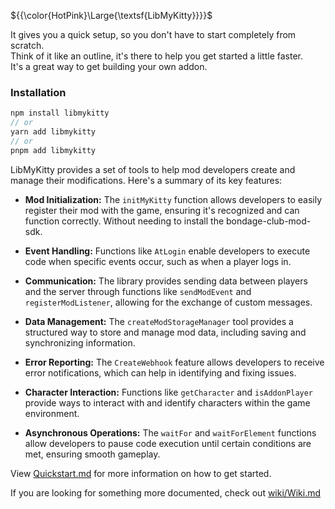 ${{\color{HotPink}\Large{\textsf{LibMyKitty}}}}$

It gives you a quick setup, so you don't have to start completely from scratch.</br>
Think of it like an outline, it's there to help you get started a little faster.</br>
It's a great way to get building your own addon.

### Installation

```ts
npm install libmykitty
// or
yarn add libmykitty
// or
pnpm add libmykitty
```

LibMyKitty provides a set of tools to help mod developers create and manage their modifications. Here's a summary of its key features:

- **Mod Initialization:** The `initMyKitty` function allows developers to easily register their mod with the game, ensuring it's recognized and can function correctly. Without needing to install the bondage-club-mod-sdk.

- **Event Handling:** Functions like `AtLogin` enable developers to execute code when specific events occur, such as when a player logs in.
- **Communication:** The library provides sending data between players and the server through functions like `sendModEvent` and `registerModListener`, allowing for the exchange of custom messages.
- **Data Management:** The `createModStorageManager` tool provides a structured way to store and manage mod data, including saving and synchronizing information.
- **Error Reporting:** The `CreateWebhook` feature allows developers to receive error notifications, which can help in identifying and fixing issues.
- **Character Interaction:** Functions like `getCharacter` and `isAddonPlayer` provide ways to interact with and identify characters within the game environment.
- **Asynchronous Operations:** The `waitFor` and `waitForElement` functions allow developers to pause code execution until certain conditions are met, ensuring smooth gameplay.

View [Quickstart.md](wiki/quickstart.md) for more information on how to get started.

If you are looking for something more documented, check out [wiki/Wiki.md]()
